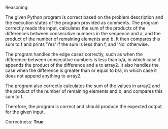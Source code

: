 Reasoning:

The given Python program is correct based on the problem description and the execution states of the program provided as comments. The program correctly reads the input, calculates the sum of the products of the differences between consecutive numbers in the sequence and a, and the product of the number of remaining elements and b. It then compares this sum to f and prints 'Yes' if the sum is less than f, and 'No' otherwise.

The program handles the edge cases correctly, such as when the difference between consecutive numbers is less than b/a, in which case it appends the product of the difference and a to array2. It also handles the case when the difference is greater than or equal to b/a, in which case it does not append anything to array2.

The program also correctly calculates the sum of the values in array2 and the product of the number of remaining elements and b, and compares this sum to f.

Therefore, the program is correct and should produce the expected output for the given input.

Correctness: **True**